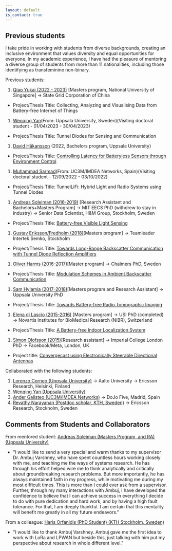 ```yaml
---
layout: default
is_contact: true
---
```

## Previous students

I take pride in working with students from diverse backgrounds, creating an inclusive environment that values diversity and equal opportunities for everyone. In my academic experience, I have had the pleasure of mentoring a diverse group of students from more than 11 nationalities, including those identifying as transfeminine non-binary.

Previous students:

1. [Qiao Yukai (2022 - 2023)]()  [Masters program, National University of Singapore]  →  State Grid Corporation of China
  * Project/Thesis Title: Collecting, Analyzing and Visualising Data from Battery-free Internet of Things
1. [Wenqing Yan]()(From: Uppsala University, Sweden)(Visiting doctoral student - 01/04/2023 - 30/04/2023)
  * Project/Thesis Title: Tunnel Diodes for Sensing and Communication
1. [David Håkansson]() (2022, Bachelors program, Uppsala University) 
  * Project/Thesis Title: [Controlling Latency for Batteryless Sensors through Environment Control](https://uu.diva-portal.org/smash/get/diva2:1705040/FULLTEXT01.pdf)  
1. [Muhammad Sarmad](https://networks.imdea.org/team/imdea-networks-team/people/muhammad-sarmad-shahab-mir/)(From: UC3M/IMDEA Networks, Spain)(Visiting doctoral student - 12/09/2022 - 03/10/2022)
  * Project/Thesis Title: TunnelLiFi: Hybrid Light and Radio Systems using Tunnel Diodes
1. [Andreas Soleiman (2016-2019)](http://ansol.se) [Research Assistant and Bachelors+Masters Program] → MIT EECS PhD (withdrew to stay in industry) → Senior Data Scientist, H&M Group, Stockholm, Sweden
  * Project/Thesis Title: [Battery-free Visible Light Sensing](http://uu.diva-portal.org/smash/get/diva2:1303148/FULLTEXT01.pdf)
1. [Gustav Eriksson/Fredholm (2018)]()[Masters program]  → Teamleader Intertek Semko, Stockholm
  * Project/Thesis Title: [Towards Long-Range Backscatter Communication with Tunnel Diode Reflection Amplifiers](http://www.diva-portal.org/smash/get/diva2:1223106/FULLTEXT01.pdf) 
1. [Oliver Harms (2016-2017)](https://www.chalmers.se/en/staff/Pages/harms.aspx)[Master program] → Chalmers PhD, Sweden
  * Project/Thesis Title: [Modulation Schemes in Ambient Backscatter Communication](http://www.diva-portal.org/smash/record.jsf?pid=diva2%3A1275419&dswid=-4978)
1. [Sam Hylamia (2017-2018)](https://katalog.uu.se/profile/?id=N15-1362)[Masters program and Research Assistant] → Uppsala University PhD
  * Project/Thesis Title: [Towards Battery-free Radio Tomographic Imaging](http://www.diva-portal.org/smash/get/diva2:1247160/FULLTEXT02.pdf)
1. [Elena di Lascio (2015-2016)](https://www.inf.usi.ch/phd/dilascio/) [Masters program] → USI PhD (completed) → Novartis Institutes for BioMedical Research (NIBR), Switzerland
  * Project/Thesis Title: [A Battery-free Indoor Localization System]()
1.  [Simon Olofsson (2015)](https://www.doc.ic.ac.uk/~so2015/)[Research assistant] → Imperial College London PhD → Facebook/Meta, London, UK
  * Project title: [Convergecast using Electronically Steerable Directional Antennas](https://dl.acm.org/doi/10.1145/3465219)

Collaborated with the following students:

1. [Lorenzo Corneo (Uppsala University)](https://lorenzocorneo.github.io/) → Aalto University → Ericsson Research, Helsinki, Finland
1. [Wenqing Yan (Uppsala University)](https://wenqingyan.github.io/)
1. [Ander Galisteo (UC3M/IMDEA Networks)](https://andergalisteo.com/) → DoJo Five, Madrid, Spain
1. [Revathy Narayanan (Postdoc scholar, KTH, Sweden)](https://sites.google.com/view/revathy-narayanan/home)  → Ericsson Research, Stockholm, Sweden


## Comments from Students and Collaborators


From mentored student: [Andreas Soleiman (Masters Program, and RA) (Uppsala University)](https://uu.diva-portal.org/smash/get/diva2:1303148/FULLTEXT01.pdf)

* "I would like to send a very special and warm thanks to my supervisor Dr.
Ambuj Varshney, who have spent countless hours working closely with me, and
teaching me the ways of systems research. He has through his effort helped wire me
to think analytically and critically about groundbreaking research problems. But
more importantly, he has always maintained faith in my progress, while motivating
me during my most difficult times. This is more than I could ever ask from a
supervisor. Further, through my many interactions with Ambuj, I have developed
the confidence to believe that I can achieve success in everything I decide to do with
pure dedication and hard work, and by having a high fault tolerance. For that,
I am deeply thankful. I am certain that this mentality will benefit me greatly
in all my future endeavors."

From a colleague: [Haris Orfanidis (PhD Student) (KTH Stockholm, Sweden)](https://www.diva-portal.org/smash/get/diva2:1463949/FULLTEXT01.pdf)

* "I would like to thank Ambuj
Varshney. Ambuj gave me the first idea to work with LoRa and LPWAN
but beside this, just talking with him put my perspective about research in
whole different level."


